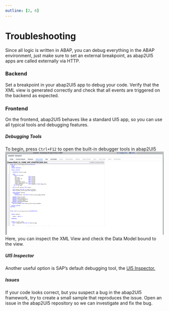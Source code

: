 ```yaml
---
outline: [2, 6]
---
```


# Troubleshooting
Since all logic is written in ABAP, you can debug everything in the ABAP environment, just make sure to set an external breakpoint, as abap2UI5 apps are called externally via HTTP.

### Backend
Set a breakpoint in your abap2UI5 app to debug your code. Verify that the XML view is generated correctly and check that all events are triggered on the backend as expected.

### Frontend
On the frontend, abap2UI5 behaves like a standard UI5 app, so you can use all typical tools and debugging features.

##### Debugging Tools
To begin, press `Ctrl+F12` to open the built-in debugger tools in abap2UI5
![alt text](image.png)
Here, you can inspect the XML View and check the Data Model bound to the view.

##### UI5 Inspector
Another useful option is SAP’s default debugging tool, the [UI5 Inspector.](https://chromewebstore.google.com/detail/ui5-inspector/bebecogbafbighhaildooiibipcnbngo?hl=es)

##### Issues
If your code looks correct, but you suspect a bug in the abap2UI5 framework, try to create a small sample that reproduces the issue. Open an issue in the abap2UI5 repository so we can investigate and fix the bug.